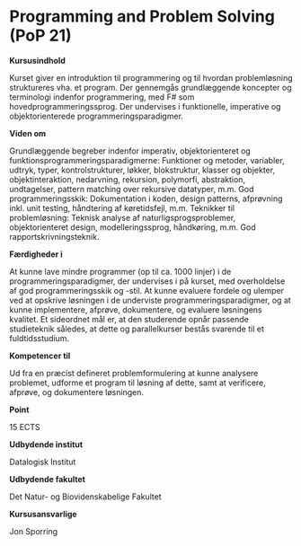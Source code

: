 # Programming and Problem Solving (PoP 21)

**Kursusindhold**

Kurset giver en introduktion til programmering og til hvordan problemløsning struktureres vha. et program. Der gennemgås grundlæggende koncepter og terminologi indenfor programmering, med F# som hovedprogrammeringssprog. Der undervises i funktionelle, imperative og objektorienterede programmeringsparadigmer.

**Viden om**

Grundlæggende begreber indenfor imperativ, objektorienteret og funktionsprogrammeringsparadigmerne: Funktioner og metoder, variabler, udtryk, typer, kontrolstrukturer, løkker, blokstruktur, klasser og objekter, objektinteraktion, nedarvning, rekursion, polymorfi, abstraktion, undtagelser, pattern matching over rekursive datatyper, m.m.
God programmeringsskik: Dokumentation i koden, design patterns, afprøvning inkl. unit testing, håndtering af køretidsfejl, m.m.
Teknikker til problemløsning: Teknisk analyse af naturligsprogsproblemer, objektorienteret design, modelleringssprog, håndkøring, m.m.
God rapportskrivningsteknik.
 

**Færdigheder i**

At kunne lave mindre programmer (op til ca. 1000 linjer) i de programmeringsparadigmer, der undervises i på kurset, med overholdelse af god programmeringsskik og -stil.
At kunne evaluere fordele og ulemper ved at opskrive løsningen i de underviste programmeringsparadigmer, og at kunne implementere, afprøve, dokumentere, og evaluere løsningens kvalitet.
Et sideordnet mål er, at den studerende opnår passende studieteknik således, at dette og parallelkurser bestås svarende til et fuldtidsstudium.
 

**Kompetencer til**

Ud fra en præcist defineret problemformulering at kunne analysere problemet, udforme et program til løsning af dette, samt at verificere, afprøve, og dokumentere løsningen. 

**Point**

15 ECTS

**Udbydende institut**

Datalogisk Institut

**Udbydende fakultet**

Det Natur- og Biovidenskabelige Fakultet

**Kursusansvarlige**

Jon Sporring


